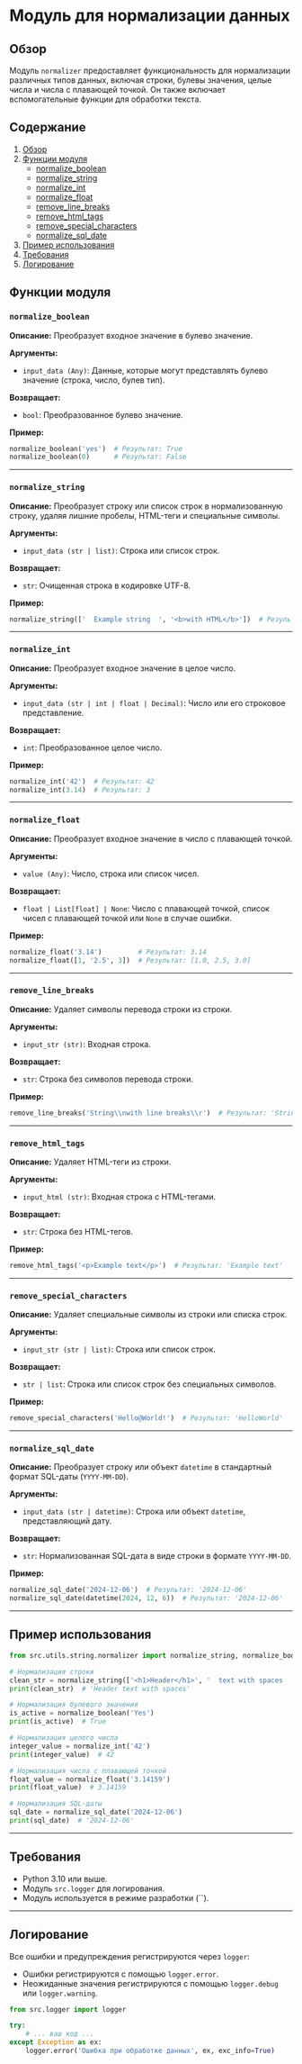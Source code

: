 # Модуль для нормализации данных

## Обзор

Модуль `normalizer` предоставляет функциональность для нормализации различных типов данных, включая строки, булевы значения, целые числа и числа с плавающей точкой. Он также включает вспомогательные функции для обработки текста.

## Содержание

1. [Обзор](#обзор)
2. [Функции модуля](#module-functions)
   - [normalize_boolean](#normalize_boolean)
   - [normalize_string](#normalize_string)
   - [normalize_int](#normalize_int)
   - [normalize_float](#normalize_float)
   - [remove_line_breaks](#remove_line_breaks)
   - [remove_html_tags](#remove_html_tags)
   - [remove_special_characters](#remove_special_characters)
   - [normalize_sql_date](#normalize_sql_date)
3. [Пример использования](#usage-example)
4. [Требования](#requirements)
5. [Логирование](#logging)

## Функции модуля

### `normalize_boolean`

**Описание:**
Преобразует входное значение в булево значение.

**Аргументы:**
- `input_data (Any)`: Данные, которые могут представлять булево значение (строка, число, булев тип).

**Возвращает:**
- `bool`: Преобразованное булево значение.

**Пример:**
```python
normalize_boolean('yes')  # Результат: True
normalize_boolean(0)      # Результат: False
```

---

### `normalize_string`

**Описание:**
Преобразует строку или список строк в нормализованную строку, удаляя лишние пробелы, HTML-теги и специальные символы.

**Аргументы:**
- `input_data (str | list)`: Строка или список строк.

**Возвращает:**
- `str`: Очищенная строка в кодировке UTF-8.

**Пример:**
```python
normalize_string(['  Example string  ', '<b>with HTML</b>'])  # Результат: 'Example string with HTML'
```

---

### `normalize_int`

**Описание:**
Преобразует входное значение в целое число.

**Аргументы:**
- `input_data (str | int | float | Decimal)`: Число или его строковое представление.

**Возвращает:**
- `int`: Преобразованное целое число.

**Пример:**
```python
normalize_int('42')  # Результат: 42
normalize_int(3.14)  # Результат: 3
```

---

### `normalize_float`

**Описание:**
Преобразует входное значение в число с плавающей точкой.

**Аргументы:**
- `value (Any)`: Число, строка или список чисел.

**Возвращает:**
- `float | List[float] | None`: Число с плавающей точкой, список чисел с плавающей точкой или `None` в случае ошибки.

**Пример:**
```python
normalize_float('3.14')         # Результат: 3.14
normalize_float([1, '2.5', 3])  # Результат: [1.0, 2.5, 3.0]
```

---

### `remove_line_breaks`

**Описание:**
Удаляет символы перевода строки из строки.

**Аргументы:**
- `input_str (str)`: Входная строка.

**Возвращает:**
- `str`: Строка без символов перевода строки.

**Пример:**
```python
remove_line_breaks('String\\nwith line breaks\\r')  # Результат: 'String with line breaks'
```

---

### `remove_html_tags`

**Описание:**
Удаляет HTML-теги из строки.

**Аргументы:**
- `input_html (str)`: Входная строка с HTML-тегами.

**Возвращает:**
- `str`: Строка без HTML-тегов.

**Пример:**
```python
remove_html_tags('<p>Example text</p>')  # Результат: 'Example text'
```

---

### `remove_special_characters`

**Описание:**
Удаляет специальные символы из строки или списка строк.

**Аргументы:**
- `input_str (str | list)`: Строка или список строк.

**Возвращает:**
- `str | list`: Строка или список строк без специальных символов.

**Пример:**
```python
remove_special_characters('Hello@World!')  # Результат: 'HelloWorld'
```

---

### `normalize_sql_date`

**Описание:**
Преобразует строку или объект `datetime` в стандартный формат SQL-даты (`YYYY-MM-DD`).

**Аргументы:**
- `input_data (str | datetime)`: Строка или объект `datetime`, представляющий дату.

**Возвращает:**
- `str`: Нормализованная SQL-дата в виде строки в формате `YYYY-MM-DD`.

**Пример:**
```python
normalize_sql_date('2024-12-06')  # Результат: '2024-12-06'
normalize_sql_date(datetime(2024, 12, 6))  # Результат: '2024-12-06'
```

---

## Пример использования

```python
from src.utils.string.normalizer import normalize_string, normalize_boolean, normalize_int, normalize_float, normalize_sql_date

# Нормализация строки
clean_str = normalize_string(['<h1>Header</h1>', '  text with spaces  '])
print(clean_str)  # 'Header text with spaces'

# Нормализация булевого значения
is_active = normalize_boolean('Yes')
print(is_active)  # True

# Нормализация целого числа
integer_value = normalize_int('42')
print(integer_value)  # 42

# Нормализация числа с плавающей точкой
float_value = normalize_float('3.14159')
print(float_value)  # 3.14159

# Нормализация SQL-даты
sql_date = normalize_sql_date('2024-12-06')
print(sql_date)  # '2024-12-06'
```

---

## Требования

- Python 3.10 или выше.
- Модуль `src.logger` для логирования.
- Модуль используется в режиме разработки (``).

---

## Логирование

Все ошибки и предупреждения регистрируются через `logger`:
- Ошибки регистрируются с помощью `logger.error`.
- Неожиданные значения регистрируются с помощью `logger.debug` или `logger.warning`.

```python
from src.logger import logger

try:
    # ... ваш код ...
except Exception as ex:
    logger.error('Ошибка при обработке данных', ex, exc_info=True)